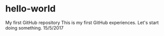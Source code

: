# hello-world
My first GitHub repository
This is my first GitHub experiences. Let's start doing something.
15/5/2017
